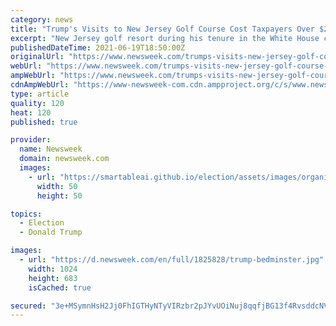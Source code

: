 ```yaml
---
category: news
title: "Trump's Visits to New Jersey Golf Course Cost Taxpayers Over $2.4M in Four Years"
excerpt: "New Jersey golf resort during his tenure in the White House cost taxpayers more than $2 million—with Trump spending a tota"
publishedDateTime: 2021-06-19T18:50:00Z
originalUrl: "https://www.newsweek.com/trumps-visits-new-jersey-golf-course-cost-taxpayers-over-24m-four-years-1602281"
webUrl: "https://www.newsweek.com/trumps-visits-new-jersey-golf-course-cost-taxpayers-over-24m-four-years-1602281"
ampWebUrl: "https://www.newsweek.com/trumps-visits-new-jersey-golf-course-cost-taxpayers-over-24m-four-years-1602281?amp=1"
cdnAmpWebUrl: "https://www-newsweek-com.cdn.ampproject.org/c/s/www.newsweek.com/trumps-visits-new-jersey-golf-course-cost-taxpayers-over-24m-four-years-1602281?amp=1"
type: article
quality: 120
heat: 120
published: true

provider:
  name: Newsweek
  domain: newsweek.com
  images:
    - url: "https://smartableai.github.io/election/assets/images/organizations/newsweek.com-50x50.jpg"
      width: 50
      height: 50

topics:
  - Election
  - Donald Trump

images:
  - url: "https://d.newsweek.com/en/full/1825828/trump-bedminster.jpg"
    width: 1024
    height: 683
    isCached: true

secured: "3e+MSymnHsH2Jj0FhIGTHyNTyVIRzbr2pJYvUOiNuj8qqfjBG13f4RvsddcNV0GPRj/1sxTid3gWsUZiLOOOh5kcD1mExpEt9+6fi6U5Rri6tDbRoJm9DYCOjVN/23AUGbdCHDnCMeJwL4ecTy6RfbibovNCVoN6K8RWD0aWFGqcmpexh/GPH8s97zT71KFbmTYfGcRZ0b2CICuf6JX2MZiLb7xx8odW5mYH63bJgoYAaQqboPYwpBMmfGA+9HnI75/aBjCW+TQiz5pT6Sx/7QqXfDG+zUXpSg+f1rRs+nXVApeeOBjRR+oRxcGmJJDnLS/ziuCaO4V4N+zw5SgnFLmWAB1RksspaqYE7rzj8Ow=;Tiharv3qPrs/Kq6ugJnMEw=="
---
```


